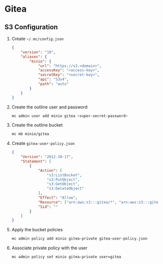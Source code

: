 # Gitea

## S3 Configuration

1. Create `~/.mc/config.json`
    ```json
    {
        "version": "10",
        "aliases": {
            "minio": {
                "url": "https://s3.<domain>",
                "accessKey": "<access-key>",
                "secretKey": "<secret-key>",
                "api": "S3v4",
                "path": "auto"
            }
        }
    }
    ```

2. Create the outline user and password
    ```sh
    mc admin user add minio gitea <super-secret-password>
    ```

3. Create the outline bucket
    ```sh
    mc mb minio/gitea
    ```

4. Create `gitea-user-policy.json`
    ```json
    {
        "Version": "2012-10-17",
        "Statement": [
            {
                "Action": [
                    "s3:ListBucket",
                    "s3:PutObject",
                    "s3:GetObject",
                    "s3:DeleteObject"
                ],
                "Effect": "Allow",
                "Resource": ["arn:aws:s3:::gitea/*", "arn:aws:s3:::gitea"],
                "Sid": ""
            }
        ]
    }
    ```

5. Apply the bucket policies
    ```sh
    mc admin policy add minio gitea-private gitea-user-policy.json
    ```

6. Associate private policy with the user
    ```sh
    mc admin policy set minio gitea-private user=gitea
    ```
